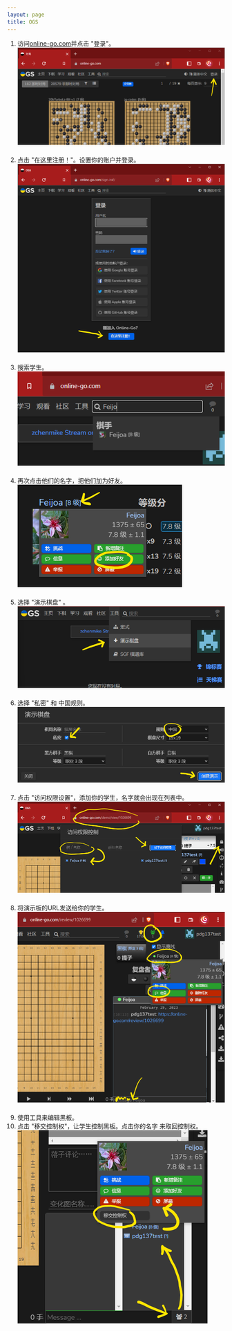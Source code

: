 ```yaml
---
layout: page
title: OGS
---
```


<style>
img {
  padding-bottom: 1.5em;
}
</style>


1. 访问[online-go.com](https://online-go.com/)并点击 "登录"。<br>
   ![](click_sign_in.png)
3. 点击 "在这里注册！"。设置你的账户并登录。<br>
   ![](click_register_here.png)
4. 搜索学生。<br>
   ![](find_student.png)
5. 再次点击他们的名字，把他们加为好友。<br>
   ![](add_friend.png)
6. 选择 "演示棋盘" 。<br>
    ![](select_demo_board.png)
7. 选择 "私密" 和 中国规则。<br>
   ![](private_chinese.png)
8. 点击 "访问权限设置"，添加你的学生，名字就会出现在列表中。<br>
   ![](add_access.png)
9. 将演示板的URL发送给你的学生。<br>
   ![](message_student.png)
10. 使用工具来编辑黑板。<br>
11. 点击 "移交控制权"，让学生控制黑板。点击你的名字
    来取回控制权。<br>
    ![](give_control.png)

